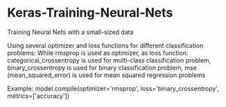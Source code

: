 # Keras-Training-Neural-Nets
Training Neural Nets with a small-sized data

Using several optimizer and loss functions for different classification problems:
While rmsprop is used as optimizer, as loss function:
categorical_crossentropy is used for multi-class classification problem,
binary_crossentropy is used for binary classification problem,
mse (mean_squared_error) is used for mean squared regression problems

Example:
model.compile(optimizer='rmsprop', loss='binary_crossentropy', metrics=['accuracy'])




